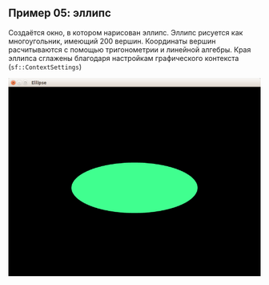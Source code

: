 ## Пример 05: эллипс

Создаётся окно, в котором нарисован эллипс. Эллипс рисуется как многоугольник, имеющий 200 вершин. Координаты вершин расчитываются с помощью тригонометрии и линейной алгебры. Края эллипса сглажены благодаря настройкам графического контекста (`sf::ContextSettings`)

![Скриншот](screenshot.png)
